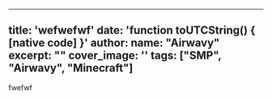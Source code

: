 
---
title: 'wefwefwf'
date: 'function toUTCString() { [native code] }'
author:
    name: "Airwavy"
excerpt: ""
cover_image: ''
tags: ["SMP", "Airwavy", "Minecraft"]
---

fwefwf
